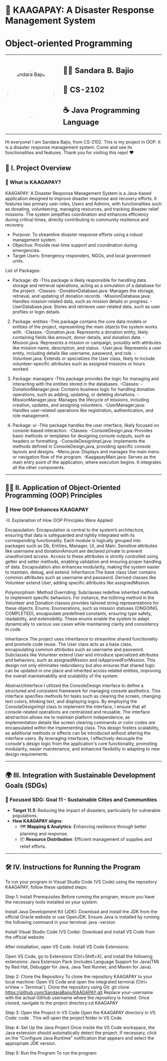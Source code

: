 # 🤝 KAAGAPAY: A Disaster Response Management System

# Object-oriented Programming
<table>
  <tr>
    <td style="padding-right: 20px;">
      <img src="https://drive.google.com/uc?id=1doBylTYvOLnCkRZN3VWnWbgsiXuRjWLQ" alt="Sandara Bajio" width="150" style="border-radius: 50%;">
    </td>
    <td>
      <h2> 🧑‍💻 Sandara B. Bajio</h2>
      <h2> 📘 CS-2102</h2>
      <h2> ☕ Java Programming Language</h2>
    </td>
  </tr>
</table>

Hi everyone! I am Sandara Bajio, from CS-2102. This is my project in OOP. It is a disaster response management system. Come and see its functionalities and features. Thank you for visiting this repo! ❤️

## 📖 I. Project Overview
### 🌟 What is KAAGAPAY?
  KAAGAPAY: A Disaster Response Management System is a Java-based application designed to improve disaster response and recovery efforts. It features two primary user roles, Users and Admins, with functionalities such as donating, volunteering, managing resources, and tracking disaster relief missions. The system simplifies coordination and enhances efficiency during critical times, directly contributing to community resilience and recovery.
- Purpose: To streamline disaster response efforts using a robust management system.
- Objective: Provide real-time support and coordination during emergencies.
- Target Users: Emergency responders, NGOs, and local government units.

List of Packages: 
- Package: db
  -This package is likely responsible for handling data storage and retrieval operations, acting as a simulation of a database for the project.
  -Classes:
  -DonationDatabase.java: Manages the storage, retrieval, and updating of donation records.
  -MissionDatabase.java: Handles mission-related data, such as mission details or progress.
  -UserDatabase.java: Stores and retrieves user-related data, such as user profiles or login details.

2. Package: entities
  -This package contains the core data models or entities of the project, representing the main objects the system works with.
  -Classes:
  -Donation.java: Represents a donation entity, likely containing fields like amount, donor details, and donation date.
  -Mission.java: Represents a mission or campaign, possibly with attributes like mission name, description, and status.
  -User.java: Represents a user entity, including details like username, password, and role.
  -Volunteer.java: Extends or specializes the User class, likely to include volunteer-specific attributes such as assigned missions or hours worked.

3. Package: managers
  -This package provides the logic for managing and interacting with the entities stored in the databases.
   -Classes:
   -DonationManager.java: Contains business logic for handling donation operations, such as adding, updating, or deleting donations.
   -MissionManager.java: Manages the lifecycle of missions, including creation, updates, and assigning volunteers.
   -UserManager.java: Handles user-related operations like registration, authentication, and role management.

4. Package: ui
   -This package handles the user interface, likely focused on console-based interaction.
   -Classes:
   -ConsoleDesign.java: Provides basic methods or templates for designing console outputs, such as headers or formatting.
   -ConsoleDesignImpl.java: Implements the methods defined in ConsoleDesign.java, providing specific console layouts and designs.
   -Menu.java: Displays and manages the main menu or navigation flow of the program.
   -KaagapayMain.java: Serves as the main entry point of the application, where execution begins. It integrates all the other components.

---

## 🧑‍💻 II. Application of Object-Oriented Programming (OOP) Principles
### 🔹 How OOP Enhances KAAGAPAY
-II. Explanation of How OOP Principles Were Applied

Encapsulation: 
Encapsulation is central to the system’s architecture, ensuring that data is safeguarded and tightly integrated with its corresponding functionality. Each module is logically grouped into packages such as Db, Entities, Manager, UI, and Main. Sensitive attributes like username and donationAmount are declared private to prevent unauthorized access. Access to these attributes is strictly controlled using getter and setter methods, enabling validation and ensuring proper handling of data. Encapsulation also enhances modularity, making the system easier to maintain, debug, and extend.
Inheritance:The base class User contains common attributes such as username and password.
Derived classes like Volunteer extend User, adding specific attributes like assignedMission.

Polymorphism:
Method Overriding: Subclasses redefine inherited methods to implement specific behaviors. For instance, the toString method in the Volunteer and Donation classes provides tailored string representations for these objects.
Enums: Enumerations, such as mission statuses (ONGOING, COMPLETED), encapsulate predefined constants, ensuring type safety, readability, and extensibility. These enums enable the system to adapt dynamically to various use cases while maintaining clarity and consistency in code.

Inheritance
The project uses inheritance to streamline shared functionality and promote code reuse. The User class acts as a base class, encapsulating common attributes such as username and password. Subclasses like Volunteer extend User and introduce specialized attributes and behaviors, such as assignedMission and isApprovedForMission. This design not only eliminates redundancy but also ensures that shared logic can be updated in one place and inherited across related entities, improving the overall maintainability and scalability of the system.

Abstract/Interface
I utilized the ConsoleDesign interface to define a structured and consistent framework for managing console aesthetics. This interface specifies methods for tasks such as clearing the screen, changing text colors, blinking text, and displaying logos. By employing the ConsoleDesignImpl class to implement the interface, I ensure that all console-related operations are centralized and reusable. The interface abstraction allows me to maintain platform independence, as implementation details like screen clearing commands or color codes are encapsulated within the implementing class. This design fosters scalability, as additional methods or effects can be introduced without altering the interface users. By leveraging interfaces, I effectively decouple the console's design logic from the application's core functionality, promoting modularity, easier maintenance, and enhanced flexibility in adapting to new design requirements.

---

## 🌍 III. Integration with Sustainable Development Goals (SDGs)
### 🎯 Focused SDG: Goal 11 - Sustainable Cities and Communities
- **Target 11.5**: Reducing the impact of disasters, particularly for vulnerable populations.
- **How KAAGAPAY aligns**:
  - 🗺️ **Mapping & Analytics**: Enhancing resilience through better planning and response.
  - 📦 **Resource Distribution**: Efficient management of supplies and relief efforts.

---

## 🛠️ IV. Instructions for Running the Program

To run your program in Visual Studio Code (VS Code) using the repository KAAGAPAY, follow these updated steps:

Step 1: Install Prerequisites
Before running the program, ensure you have the necessary tools installed on your system:

Install Java Development Kit (JDK): Download and install the JDK from the official Oracle website or use OpenJDK. Ensure Java is installed by running the following command in your terminal: java -version

Install Visual Studio Code (VS Code):
Download and install VS Code from the official website.

After installation, open VS Code.
Install VS Code Extensions:

Open VS Code, go to Extensions (Ctrl+Shift+X), and install the following extensions:
Java Extension Pack (includes Language Support for Java(TM) by Red Hat, Debugger for Java, Java Test Runner, and Maven for Java).

Step 2: Clone the Repository
To clone the repository KAAGAPAY to your local machine:
Open VS Code and open the integrated terminal (Ctrl+ orView > Terminal`).
Clone the repository using Git: git clone https://github.com/SandaraBajio/KAAGAPAY.git
Replace your-username with the actual GitHub username where the repository is hosted.
Once cloned, navigate to the project directory:cd KAAGAPAY

Step 3: Open the Project in VS Code
Open the KAAGAPAY directory in VS Code: code .
This will open the project folder in VS Code.

Step 4: Set Up the Java Project
Once inside the VS Code workspace, the Java extension should automatically detect the project.
If necessary, click on the "Configure Java Runtime" notification that appears and select the appropriate JDK version.

Step 5: Run the Program
To run the program:

